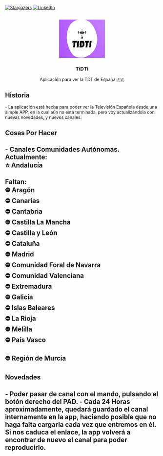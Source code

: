 <a name="readme-top"></a>

[![Stargazers][stars-shield]][stars-url]
[![LinkedIn][linkedin-shield]][linkedin-url]



<!-- PROJECT LOGO -->
<br />
<div align="center">
  <a href="https://github.com/pablobaro/TiDTi">
   <img src="images/tidti_fondo.jpg" alt="Logo" width="150" height="125">
  </a>

<h3 align="center">TiDTi</h3>

  <p align="center">
    Aplicación para ver la TDT de España 🇪🇸
    <br/>
  </p>
</div>

<h2> Historia </h2>
 - La aplicación está hecha para poder ver la Televisión Española desde una simple APP, en la cual aún no está terminada, pero voy actualizándola con nuevas novedades, y nuevos canales.
 
 <h2> Cosas Por Hacer <h2>
 - Canales Comunidades Autónomas. Actualmente:<br/>
   ⭐ Andalucía
 
 Faltan: <br/>
   ⛔ Aragón<br/>
   ⛔ Canarias<br/>
   ⛔ Cantabria<br/>
   ⛔ Castilla La Mancha<br/>
   ⛔ Castilla y León<br/>
   ⛔ Cataluña<br/>
   ⛔ Madrid<br/>
   ⛔ Comunidad Foral de Navarra<br/>
   ⛔ Comunidad Valenciana<br/>
   ⛔ Extremadura<br/>
   ⛔ Galicia<br/>
   ⛔ Islas Baleares<br/>
   ⛔ La Rioja<br/>
   ⛔ Melilla<br/>
   ⛔ País Vasco<br/><br/>
   ⛔ Región de Murcia<br/>
   
 
 <h2> Novedades <h2>
  - Poder pasar de canal con el mando, pulsando el botón derecho del PAD.
  - Cada 24 Horas aproximadamente, quedará guardado el canal internamente en la app, haciendo posible que no haga falta cargarla cada vez que entremos en él. Si nos caduca el enlace, la app volverá a encontrar de nuevo el canal para poder reproducirlo.

[stars-shield]: https://img.shields.io/github/stars/pablobaro/TiDTi.svg?style=for-the-badge
[stars-url]: https://github.com/pablobaro/TiDTi/stargazers

[Java.js]: https://img.shields.io/badge/Java-ED8B00?style=for-the-badge&logo=java&logoColor=white
[Java-url]: https://www.java.com/es/

[Android.js]: https://img.shields.io/badge/Android_Studio-3DDC84?style=for-the-badge&logo=android-studio&logoColor=white
[Android-url]: https://developer.android.com/studio?hl=es&gclid=CjwKCAjw3qGYBhBSEiwAcnTRLua2XlxHNfrVHPP-bKpkbGrDOxyIT637gq5e5HuRenKHk-qpf5eSThoCrM0QAvD_BwE&gclsrc=aw.ds

[linkedin-shield]: https://img.shields.io/badge/-LinkedIn-black.svg?style=for-the-badge&logo=linkedin&colorB=555
[linkedin-url]: https://www.linkedin.com/in/pablobaroparra/
